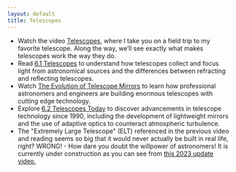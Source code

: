 ```yaml
---
layout: default
title: Telescopes
---
```


- Watch the video [Telescopes](https://youtu.be/f90eTYiAbU0?si=sYHEckKJlU7PU4Tu), where I take you on a field trip to my favorite telescope. Along the way, we’ll see exactly what makes telescopes work the way they do. 
- Read [6.1 Telescopes](https://openstax.org/books/astronomy-2e/pages/6-1-telescopes) to understand how telescopes collect and focus light from astronomical sources and the differences between refracting and reflecting telescopes.
- Watch [The Evolution of Telescope Mirrors](https://youtu.be/C5Q_48eW1V0?si=G6UGNkgZHkh4-3RD) to learn how professional astronomers and engineers are building enormous telescopes with cutting edge technology.
- Explore [6.2 Telescopes Today](https://openstax.org/books/astronomy-2e/pages/6-2-telescopes-today) to discover advancements in telescope technology since 1990, including the development of lightweight mirrors and the use of adaptive optics to counteract atmospheric turbulence.
- The "Extremely Large Telescope" (ELT) referenced in the previous video and reading seems so big that it would never actually be built in real life, right? WRONG! - How dare you doubt the willpower of astronomers! It is currently under construction as you can see from [this 2023 update video.](https://youtu.be/ifOcSTowoAU?si=3aVMhwpTgWtw6PDq) 

